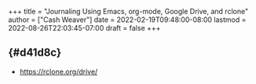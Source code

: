 +++
title = "Journaling Using Emacs, org-mode, Google Drive, and rclone"
author = ["Cash Weaver"]
date = 2022-02-19T09:48:00-08:00
lastmod = 2022-08-26T22:03:45-07:00
draft = false
+++

##  {#d41d8c}

-   <https://rclone.org/drive/>

